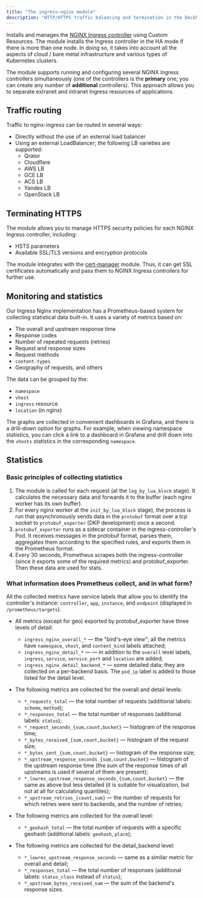 ```yaml
---
title: "The ingress-nginx module"
description: "HTTP/HTTPS traffic balancing and termination in the Deckhouse Kubernetes Platform cluster using NGINX Ingress controller."
---
```


Installs and manages the [NGINX Ingress controller](https://github.com/kubernetes/ingress-nginx) using Custom Resources. The module installs the Ingress controller in the HA mode if there is more than one node. In doing so, it takes into account all the aspects of cloud / bare metal infrastructure and various types of Kubernetes clusters.

The module supports running and configuring several NGINX Ingress controllers simultaneously (one of the controllers is the **primary** one; you can create any number of **additional** controllers). This approach allows you to separate extranet and intranet Ingress resources of applications.

## Traffic routing

Traffic to nginx-ingress can be routed in several ways:

- Directly without the use of an external load balancer
- Using an external LoadBalancer; the following LB varieties are supported:
  - Qrator
  - Cloudflare
  - AWS LB
  - GCE LB
  - ACS LB
  - Yandex LB
  - OpenStack LB

## Terminating HTTPS

The module allows you to manage HTTPS security policies for each NGINX Ingress controller, including:

- HSTS parameters
- Available SSL/TLS versions and encryption protocols

The module integrates with the [cert-manager](../../modules/cert-manager/) module. Thus, it can get SSL certificates automatically and pass them to NGINX Ingress controllers for further use.

## Monitoring and statistics

Our Ingress Nginx implementation has a Prometheus-based system for collecting statistical data built-in. It uses a variety of metrics based on:

- The overall and upstream response time
- Response codes
- Number of repeated requests (retries)
- Request and response sizes
- Request methods
- `content-types`
- Geography of requests, and others

The data can be grouped by the:

- `namespace`
- `vhost`
- `ingress` resource
- `location` (in nginx)

The graphs are collected in convenient dashboards in Grafana, and there is a drill-down option for graphs. For example, when viewing namespace statistics, you can click a link to a dashboard in Grafana and drill down into the `vhosts` statistics in the corresponding `namespace`.

## Statistics

### Basic principles of collecting statistics

1. The module is called for each request (at the `log_by_lua_block` stage). It calculates the necessary data and forwards it to the buffer (each nginx worker has its own buffer).
1. For every nginx worker at the `init_by_lua_block` stage), the process is run that asynchronously sends data in the `protobuf` format over a tcp socket to `protobuf_exporter` (DKP development) once a second.
1. `protobuf_exporter` runs as a sidecar container in the ingress-controller's Pod. It receives messages in the protobuf format, parses them, aggregates them according to the specified rules, and exports them in the Prometheus format.
1. Every 30 seconds, Prometheus scrapes both the ingress-controller (since it exports some of the required metrics) and protobuf_exporter. Then these data are used for stats.

### What information does Prometheus collect, and in what form?

All the collected metrics have service labels that allow you to identify the controller's instance: `controller`, `app`, `instance`, and `endpoint` (displayed in `/prometheus/targets`).

- All metrics (except for geo) exported by protobuf_exporter have three levels of detail:
  - `ingress_nginx_overall_*` — the "bird's-eye view"; all the metrics have `namespace`, `vhost`, and `content_kind` labels attached;
  - `ingress_nginx_detail_*` — — in addition to the `overall` level labels, `ingress`, `service`, `service_port` and `location` are added;
  - `ingress_nginx_detail_backend_*` — some detailed data; they are collected on a per-backend basis. The `pod_ip` label is added to those listed for the detail level.

- The following metrics are collected for the overall and detail levels:
  - `*_requests_total` — the total number of requests (additional labels: `scheme`, `method`);
  - `*_responses_total` — the total number of responses (additional labels: `status`);
  - `*_request_seconds_{sum,count,bucket}` — histogram of the response time;
  - `*_bytes_received_{sum,count,bucket}` — histogram of the request size;
  - `*_bytes_sent_{sum,count,bucket}` — histogram of the response size;
  - `*_upstream_response_seconds_{sum,count,bucket}` — histogram of the upstream response time (the sum of the response times of all upstreams is used if several of them are present);
  - `*_lowres_upstream_response_seconds_{sum,count,bucket}` — the same as above but less detailed (it is suitable for visualization, but not at all for calculating quantiles);
  - `*_upstream_retries_{count,sum}` — the number of requests for which retries were sent to backends, and the number of retries;

- The following metrics are collected for the overall level:
  - `*_geohash_total` — the total number of requests with a specific geohash (additional labels: `geohash`, `place`);

- The following metrics are collected for the detail_backend level:
  - `*_lowres_upstream_response_seconds` — same as a similar metric for overall and detail;
  - `*_responses_total` — the total number of responses (additional labels: `status_class` instead of `status`);
  - `*_upstream_bytes_received_sum` — the sum of the backend's response sizes.
